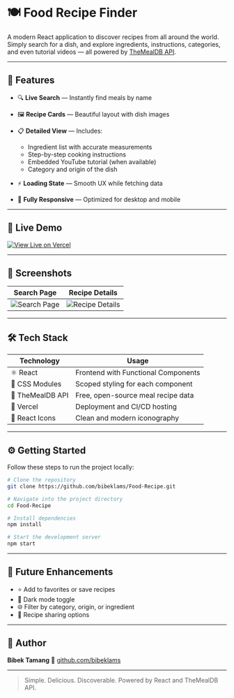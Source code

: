 # 🍽️ Food Recipe Finder

A modern React application to discover recipes from all around the world. Simply search for a dish, and explore ingredients, instructions, categories, and even tutorial videos — all powered by [TheMealDB API](https://www.themealdb.com/).

---

## 🌟 Features

- 🔍 **Live Search** — Instantly find meals by name
- 🖼️ **Recipe Cards** — Beautiful layout with dish images
- 📋 **Detailed View** — Includes:

  - Ingredient list with accurate measurements
  - Step-by-step cooking instructions
  - Embedded YouTube tutorial (when available)
  - Category and origin of the dish

- ⚡ **Loading State** — Smooth UX while fetching data
- 📱 **Fully Responsive** — Optimized for desktop and mobile

---

## 🚀 Live Demo

[![View Live on Vercel](https://img.shields.io/badge/Live%20Demo-Vercel-black?style=for-the-badge&logo=vercel)](https://food-recipe-app.vercel.app)

---

## 📸 Screenshots

| Search Page                             | Recipe Details                           |
| --------------------------------------- | ---------------------------------------- |
| ![Search Page](public/src/homepage.png) | ![Recipe Details](public/src/recipe.png) |

---

## 🛠️ Tech Stack

| Technology       | Usage                               |
| ---------------- | ----------------------------------- |
| ⚛️ React         | Frontend with Functional Components |
| 🎨 CSS Modules   | Scoped styling for each component   |
| 🍔 TheMealDB API | Free, open-source meal recipe data  |
| 🚀 Vercel        | Deployment and CI/CD hosting        |
| 🎯 React Icons   | Clean and modern iconography        |

---

## ⚙️ Getting Started

Follow these steps to run the project locally:

```bash
# Clone the repository
git clone https://github.com/bibeklams/Food-Recipe.git

# Navigate into the project directory
cd Food-Recipe

# Install dependencies
npm install

# Start the development server
npm start
```

---

## 🚧 Future Enhancements

- ⭐ Add to favorites or save recipes
- 🌙 Dark mode toggle
- 🌐 Filter by category, origin, or ingredient
- 📜 Recipe sharing options

---

## 👤 Author

**Bibek Tamang**
🔗 [github.com/bibeklams](https://github.com/bibeklams)

---

> Simple. Delicious. Discoverable. Powered by React and TheMealDB API.
